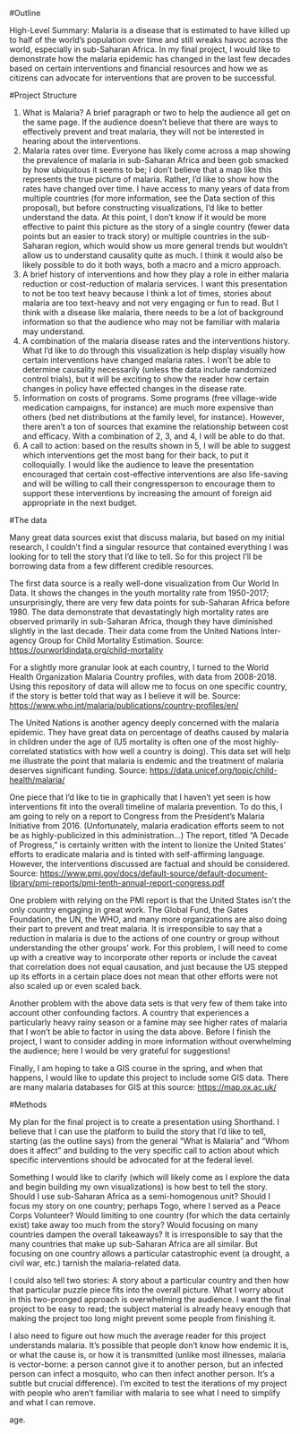 #Outline

High-Level Summary: Malaria is a disease that is estimated to have killed up to half of the world’s population over time and still wreaks havoc across the world, especially in sub-Saharan Africa. In my final project, I would like to demonstrate how the malaria epidemic has changed in the last few decades based on certain interventions and financial resources and how we as citizens can advocate for interventions that are proven to be successful.

#Project Structure
1.	What is Malaria? A brief paragraph or two to help the audience all get on the same page. If the audience doesn’t believe that there are ways to effectively prevent and treat malaria, they will not be interested in hearing about the interventions.
2.	Malaria rates over time. Everyone has likely come across a map showing the prevalence of malaria in sub-Saharan Africa and been gob smacked by how ubiquitous it seems to be; I don’t believe that a map like this represents the true picture of malaria. Rather, I’d like to show how the rates have changed over time. I have access to many years of data from multiple countries (for more information, see the Data section of this proposal), but before constructing visualizations, I’d like to better understand the data. At this point, I don’t know if it would be more effective to paint this picture as the story of a single country (fewer data points but an easier to track story) or multiple countries in the sub-Saharan region, which would show us more general trends but wouldn’t allow us to understand causality quite as much. I think it would also be likely possible to do it both ways, both a macro and a micro approach.
3.	A brief history of interventions and how they play a role in either malaria reduction or cost-reduction of malaria services. I want this presentation to not be too text heavy because I think a lot of times, stories about malaria are too text-heavy and not very engaging or fun to read. But I think with a disease like malaria, there needs to be a lot of background information so that the audience who may not be familiar with malaria may understand. 
4.	A combination of the malaria disease rates and the interventions history. What I’d like to do through this visualization is help display visually how certain interventions have changed malaria rates. I won’t be able to determine causality necessarily (unless the data include randomized control trials), but it will be exciting to show the reader how certain changes in policy have effected changes in the disease rate.
5.	Information on costs of programs. Some programs (free village-wide medication campaigns, for instance) are much more expensive than others (bed net distributions at the family level, for instance). However, there aren’t a ton of sources that examine the relationship between cost and efficacy. With a combination of 2, 3, and 4, I will be able to do that.
6.	A call to action: based on the results shown in 5, I will be able to suggest which interventions get the most bang for their back, to put it colloquially. I would like the audience to leave the presentation encouraged that certain cost-effective interventions are also life-saving and will be willing to call their congressperson to encourage them to support these interventions by increasing the amount of foreign aid appropriate in the next budget.

#The data

Many great data sources exist that discuss malaria, but based on my initial research, I couldn’t find a singular resource that contained everything I was looking for to tell the story that I’d like to tell. So for this project I’ll be borrowing data from a few different credible resources.

The first data source is a really well-done visualization from Our World In Data. It shows the changes in the youth mortality rate from 1950-2017; unsurprisingly, there are very few data points for sub-Saharan Africa before 1980. The data demonstrate that devastatingly high mortality rates are observed primarily in sub-Saharan Africa, though they have diminished slightly in the last decade. Their data come from the United Nations Inter-agency Group for Child Mortality Estimation. Source: https://ourworldindata.org/child-mortality

For a slightly more granular look at each country, I turned to the World Health Organization Malaria Country profiles, with data from 2008-2018. Using this repository of data will allow me to focus on one specific country, if the story is better told that way as I believe it will be. Source: https://www.who.int/malaria/publications/country-profiles/en/

The United Nations is another agency deeply concerned with the malaria epidemic. They have great data on percentage of deaths caused by malaria in children under the age of  (U5 mortality is often one of the most highly-correlated statistics with how well a country is doing). This data set will help me illustrate the point that malaria is endemic and the treatment of malaria deserves significant funding. Source: https://data.unicef.org/topic/child-health/malaria/

One piece that I’d like to tie in graphically that I haven’t yet seen is how interventions fit into the overall timeline of malaria prevention. To do this, I am going to rely on a report to Congress from the President’s Malaria Initiative from 2016. (Unfortunately, malaria eradication efforts seem to not be as highly-publicized in this administration…) The report, titled “A Decade of Progress,” is certainly written with the intent to lionize the United States’ efforts to eradicate malaria and is tinted with self-affirming language. However, the interventions discussed are factual and should be considered. Source: https://www.pmi.gov/docs/default-source/default-document-library/pmi-reports/pmi-tenth-annual-report-congress.pdf

One problem with relying on the PMI report is that the United States isn’t the only country engaging in great work. The Global Fund, the Gates Foundation, the UN, the WHO, and many more organizations are also doing their part to prevent and treat malaria. It is irresponsible to say that a reduction in malaria is due to the actions of one country or group without understanding the other groups’ work. For this problem, I will need to come up with a creative way to incorporate other reports or include the caveat that correlation does not equal causation, and just because the US stepped up its efforts in a certain place does not mean that other efforts were not also scaled up or even scaled back. 

Another problem with the above data sets is that very few of them take into account other confounding factors. A country that experiences a particularly heavy rainy season or a famine may see higher rates of malaria that I won’t be able to factor in using the data above. Before I finish the project, I want to consider adding in more information without overwhelming the audience; here I would be very grateful for suggestions!

Finally, I am hoping to take a GIS course in the spring, and when that happens, I would like to update this project to include some GIS data. There are many malaria databases for GIS at this source: https://map.ox.ac.uk/

#Methods

My plan for the final project is to create a presentation using Shorthand. I believe that I can use the platform to build the story that I’d like to tell, starting (as the outline says) from the general “What is Malaria” and “Whom does it affect” and building to the very specific call to action about which specific interventions should be advocated for at the federal level.

Something I would like to clarify (which will likely come as I explore the data and begin building my own visualizations) is how best to tell the story. Should I use sub-Saharan Africa as a semi-homogenous unit? Should I focus my story on one country; perhaps Togo, where I served as a Peace Corps Volunteer? Would limiting to one country (for which the data certainly exist) take away too much from the story? Would focusing on many countries dampen the overall takeaways? It is irresponsible to say that the many countries that make up sub-Saharan Africa are all similar. But focusing on one country allows a particular catastrophic event (a drought, a civil war, etc.) tarnish the malaria-related data. 

I could also tell two stories: A story about a particular country and then how that particular puzzle piece fits into the overall picture. What I worry about in this two-pronged approach is overwhelming the audience. I want the final project to be easy to read; the subject material is already heavy enough that making the project too long might prevent some people from finishing it. 

I also need to figure out how much the average reader for this project understands malaria. It’s possible that people don’t know how endemic it is, or what the cause is, or how it is transmitted (unlike most illnesses, malaria is vector-borne: a person cannot give it to another person, but an infected person can infect a mosquito, who can then infect another person. It’s a subtle but crucial difference). I’m excited to test the iterations of my project with people who aren’t familiar with malaria to see what I need to simplify and what I can remove. 



age.
